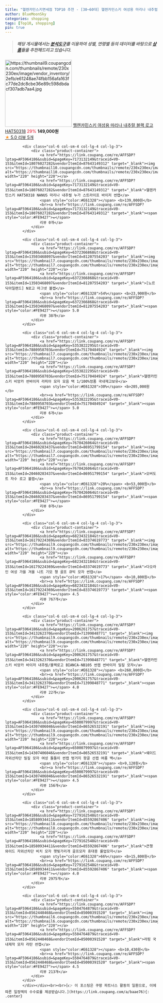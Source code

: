 ```yaml
---
title: "헬렌카민스키면세점 TOP10 추천 - [30~60대] 헬렌카민스키 여성용 마리나 내추럴 블랙 로고 HAT50318"
author: BlueMoonSky
categories: shopping
tags: [Top10, shopping]
pin: true
---
```


> ##### 해당 게시물에서는 [**분석도구**](https://itemscout.io/)를 이용하여 **성별**, **연령별** 등의 데이터를 바탕으로 [**상품**](https://link.coupang.com/a/baae76)들을 추천해드리고 있습니다.
<div class="container"><div class="row">
            <div class="col-6 col-sm-4 col-lg-4 col-lg-3">
                <div class="product-container">
                    <a href="https://link.coupang.com/re/AFFSDP?lptag=AF5964186&subid=&pageKey=7044163108&traceid=V0-153&itemId=17428963915&vendorItemId=84598023112" target="_blank"><img src="https://thumbnail9.coupangcdn.com/thumbnails/remote/230x230ex/image/vendor_inventory/2efb/e61248ae74fbb156afa163fc77de2dc8cbe36e89c598dbdacf307adb7aa4.jpg" alt="https://thumbnail9.coupangcdn.com/thumbnails/remote/230x230ex/image/vendor_inventory/2efb/e61248ae74fbb156afa163fc77de2dc8cbe36e89c598dbdacf307adb7aa4.jpg" width="220" height="220"></a>
                    <a href="https://link.coupang.com/re/AFFSDP?lptag=AF5964186&subid=&pageKey=7044163108&traceid=V0-153&itemId=17428963915&vendorItemId=84598023112" target="_blank">헬렌카민스키 여성용 마리나 내추럴 블랙 로고 HAT50318</a>
                    <span style="color:#E61328">29%</span> <b>149,000원</b>
                    <br><a href="https://link.coupang.com/re/AFFSDP?lptag=AF5964186&subid=&pageKey=7044163108&traceid=V0-153&itemId=17428963915&vendorItemId=84598023112" target="_blank"><span style="color:#FE9427">★</span> 5.0
                    리뷰 5개</a>
                </div>
            </div>
            
            <div class="col-6 col-sm-4 col-lg-4 col-lg-3">
                <div class="product-container">
                    <a href="https://link.coupang.com/re/AFFSDP?lptag=AF5964186&subid=&pageKey=7173132149&traceid=V0-153&itemId=18076027282&vendorItemId=87643149312" target="_blank"><img src="https://thumbnail10.coupangcdn.com/thumbnails/remote/230x230ex/image/vendor_inventory/94bb/2b7f30822b11338d60803dcc3e56d66c7b5ccaedb6b0dbaafb09bc40f1b8.jpg" alt="https://thumbnail10.coupangcdn.com/thumbnails/remote/230x230ex/image/vendor_inventory/94bb/2b7f30822b11338d60803dcc3e56d66c7b5ccaedb6b0dbaafb09bc40f1b8.jpg" width="220" height="220"></a>
                    <a href="https://link.coupang.com/re/AFFSDP?lptag=AF5964186&subid=&pageKey=7173132149&traceid=V0-153&itemId=18076027282&vendorItemId=87643149312" target="_blank">헬렌카민스키 HAT50318 NANUS 마리나 내추럴 누가 스트라이프 바이저 썬캡</a>
                    <span style="color:#E61328"></span> <b>139,000원</b>
                    <br><a href="https://link.coupang.com/re/AFFSDP?lptag=AF5964186&subid=&pageKey=7173132149&traceid=V0-153&itemId=18076027282&vendorItemId=87643149312" target="_blank"><span style="color:#FE9427">★</span> 
                    리뷰 0개</a>
                </div>
            </div>
            
            <div class="col-6 col-sm-4 col-lg-4 col-lg-3">
                <div class="product-container">
                    <a href="https://link.coupang.com/re/AFFSDP?lptag=AF5964186&subid=&pageKey=6372366868&traceid=V0-153&itemId=13503468097&vendorItemId=81207554203" target="_blank"><img src="https://thumbnail7.coupangcdn.com/thumbnails/remote/230x230ex/image/vendor_inventory/a9cb/3a659640fcf8db8473203305d098b88e7413064916002404b2206f151892.jpg" alt="https://thumbnail7.coupangcdn.com/thumbnails/remote/230x230ex/image/vendor_inventory/a9cb/3a659640fcf8db8473203305d098b88e7413064916002404b2206f151892.jpg" width="220" height="220"></a>
                    <a href="https://link.coupang.com/re/AFFSDP?lptag=AF5964186&subid=&pageKey=6372366868&traceid=V0-153&itemId=13503468097&vendorItemId=81207554203" target="_blank">[노르딕아일랜드] N로고 마그넷 볼캡</a>
                    <span style="color:#E61328">54%</span> <b>23,900원</b>
                    <br><a href="https://link.coupang.com/re/AFFSDP?lptag=AF5964186&subid=&pageKey=6372366868&traceid=V0-153&itemId=13503468097&vendorItemId=81207554203" target="_blank"><span style="color:#FE9427">★</span> 5.0
                    리뷰 38개</a>
                </div>
            </div>
            
            <div class="col-6 col-sm-4 col-lg-4 col-lg-3">
                <div class="product-container">
                    <a href="https://link.coupang.com/re/AFFSDP?lptag=AF5964186&subid=&pageKey=5353822295&traceid=V0-153&itemId=7880958703&vendorItemId=75170484924" target="_blank"><img src="https://thumbnail7.coupangcdn.com/thumbnails/remote/230x230ex/image/vendor_inventory/1463/b57613b554ac2a00fee4338ae4dfd2e941223c601d1bc09b6a1068451bee.jpg" alt="https://thumbnail7.coupangcdn.com/thumbnails/remote/230x230ex/image/vendor_inventory/1463/b57613b554ac2a00fee4338ae4dfd2e941223c601d1bc09b6a1068451bee.jpg" width="220" height="220"></a>
                    <a href="https://link.coupang.com/re/AFFSDP?lptag=AF5964186&subid=&pageKey=5353822295&traceid=V0-153&itemId=7880958703&vendorItemId=75170484924" target="_blank">헬렌카민스키 비앙카 썬바이저 라피아 모자 모음 택 1/100%정품 국내재고보유</a>
                    <span style="color:#E61328">30%</span> <b>205,000원</b>
                    <br><a href="https://link.coupang.com/re/AFFSDP?lptag=AF5964186&subid=&pageKey=5353822295&traceid=V0-153&itemId=7880958703&vendorItemId=75170484924" target="_blank"><span style="color:#FE9427">★</span> 5.0
                    리뷰 6개</a>
                </div>
            </div>
            
            <div class="col-6 col-sm-4 col-lg-4 col-lg-3">
                <div class="product-container">
                    <a href="https://link.coupang.com/re/AFFSDP?lptag=AF5964186&subid=&pageKey=7670426064&traceid=V0-153&itemId=20460283437&vendorItemId=86951799154" target="_blank"><img src="https://thumbnail7.coupangcdn.com/thumbnails/remote/230x230ex/image/vendor_inventory/9b6c/f0d0c5842ecc4388253e399daa9ace4ba69ea94ba1e632235d35700c7a8f.jpg" alt="https://thumbnail7.coupangcdn.com/thumbnails/remote/230x230ex/image/vendor_inventory/9b6c/f0d0c5842ecc4388253e399daa9ace4ba69ea94ba1e632235d35700c7a8f.jpg" width="220" height="220"></a>
                    <a href="https://link.coupang.com/re/AFFSDP?lptag=AF5964186&subid=&pageKey=7670426064&traceid=V0-153&itemId=20460283437&vendorItemId=86951799154" target="_blank">오버도트 자수 로고 볼캡</a>
                    <span style="color:#E61328">20%</span> <b>53,000원</b>
                    <br><a href="https://link.coupang.com/re/AFFSDP?lptag=AF5964186&subid=&pageKey=7670426064&traceid=V0-153&itemId=20460283437&vendorItemId=86951799154" target="_blank"><span style="color:#FE9427">★</span> 
                    리뷰 0개</a>
                </div>
            </div>
            
            <div class="col-6 col-sm-4 col-lg-4 col-lg-3">
                <div class="product-container">
                    <a href="https://link.coupang.com/re/AFFSDP?lptag=AF5964186&subid=&pageKey=6823432184&traceid=V0-153&itemId=16179224369&vendorItemId=83374619773" target="_blank"><img src="https://thumbnail9.coupangcdn.com/thumbnails/remote/230x230ex/image/vendor_inventory/8f0d/7151df353aef10174829ca36f4e8b60d6903dd05622df21b24786404df81.jpg" alt="https://thumbnail9.coupangcdn.com/thumbnails/remote/230x230ex/image/vendor_inventory/8f0d/7151df353aef10174829ca36f4e8b60d6903dd05622df21b24786404df81.jpg" width="220" height="220"></a>
                    <a href="https://link.coupang.com/re/AFFSDP?lptag=AF5964186&subid=&pageKey=6823432184&traceid=V0-153&itemId=16179224369&vendorItemId=83374619773" target="_blank">다오라인 여성 가을 겨울 니트 기모 챙 골프 큐빅 모자 썬캡</a>
                    <span style="color:#E61328">17%</span> <b>10,800원</b>
                    <br><a href="https://link.coupang.com/re/AFFSDP?lptag=AF5964186&subid=&pageKey=6823432184&traceid=V0-153&itemId=16179224369&vendorItemId=83374619773" target="_blank"><span style="color:#FE9427">★</span> 4.5
                    리뷰 767개</a>
                </div>
            </div>
            
            <div class="col-6 col-sm-4 col-lg-4 col-lg-3">
                <div class="product-container">
                    <a href="https://link.coupang.com/re/AFFSDP?lptag=AF5964186&subid=&pageKey=2006261757&traceid=V0-153&itemId=3413262370&vendorItemId=71399848771" target="_blank"><img src="https://thumbnail9.coupangcdn.com/thumbnails/remote/230x230ex/image/vendor_inventory/c6cc/810c96a10eca1b1164f338994f4d49b8256d62716a05fb796accb2b49da1.jpg" alt="https://thumbnail9.coupangcdn.com/thumbnails/remote/230x230ex/image/vendor_inventory/c6cc/810c96a10eca1b1164f338994f4d49b8256d62716a05fb796accb2b49da1.jpg" width="220" height="220"></a>
                    <a href="https://link.coupang.com/re/AFFSDP?lptag=AF5964186&subid=&pageKey=2006261757&traceid=V0-153&itemId=3413262370&vendorItemId=71399848771" target="_blank">헬렌카민스키 비앙카 바이저 내추럴/블랙로고 BIANCA-NB105 썬캡 썬바이저 밀짚 모자</a>
                    <span style="color:#E61328"></span> <b>260,800원</b>
                    <br><a href="https://link.coupang.com/re/AFFSDP?lptag=AF5964186&subid=&pageKey=2006261757&traceid=V0-153&itemId=3413262370&vendorItemId=71399848771" target="_blank"><span style="color:#FE9427">★</span> 4.0
                    리뷰 22개</a>
                </div>
            </div>
            
            <div class="col-6 col-sm-4 col-lg-4 col-lg-3">
                <div class="product-container">
                    <a href="https://link.coupang.com/re/AFFSDP?lptag=AF5964186&subid=&pageKey=6500079997&traceid=V0-153&itemId=14307406046&vendorItemId=86526532191" target="_blank"><img src="https://thumbnail9.coupangcdn.com/thumbnails/remote/230x230ex/image/vendor_inventory/287b/0d22a00b353962ab1642da293e0543eeeb5ac0478c08e94e1fa4cb84bd4f.jpeg" alt="https://thumbnail9.coupangcdn.com/thumbnails/remote/230x230ex/image/vendor_inventory/287b/0d22a00b353962ab1642da293e0543eeeb5ac0478c08e94e1fa4cb84bd4f.jpeg" width="220" height="220"></a>
                    <a href="https://link.coupang.com/re/AFFSDP?lptag=AF5964186&subid=&pageKey=6500079997&traceid=V0-153&itemId=14307406046&vendorItemId=86526532191" target="_blank">쉐이드 자외선차단 밀짚 모자 여성 돌돌이 썬캡 벙거지 왕골 선캡 여름 백</a>
                    <span style="color:#E61328"></span> <b>9,120원</b>
                    <br><a href="https://link.coupang.com/re/AFFSDP?lptag=AF5964186&subid=&pageKey=6500079997&traceid=V0-153&itemId=14307406046&vendorItemId=86526532191" target="_blank"><span style="color:#FE9427">★</span> 4.5
                    리뷰 156개</a>
                </div>
            </div>
            
            <div class="col-6 col-sm-4 col-lg-4 col-lg-3">
                <div class="product-container">
                    <a href="https://link.coupang.com/re/AFFSDP?lptag=AF5964186&subid=&pageKey=7279162548&traceid=V0-153&itemId=18580934411&vendorItemId=85592867406" target="_blank"><img src="https://thumbnail8.coupangcdn.com/thumbnails/remote/230x230ex/image/vendor_inventory/7634/50cc03c74587f12fab2de6651fe8caa42cc362508b325d82c7174b575488.jpg" alt="https://thumbnail8.coupangcdn.com/thumbnails/remote/230x230ex/image/vendor_inventory/7634/50cc03c74587f12fab2de6651fe8caa42cc362508b325d82c7174b575488.jpg" width="220" height="220"></a>
                    <a href="https://link.coupang.com/re/AFFSDP?lptag=AF5964186&subid=&pageKey=7279162548&traceid=V0-153&itemId=18580934411&vendorItemId=85592867406" target="_blank">큰챙 와이드 자외선차단 비치 모자 햇빛가리개 골프모자 휴대용 롤업모자</a>
                    <span style="color:#E61328">66%</span> <b>15,800원</b>
                    <br><a href="https://link.coupang.com/re/AFFSDP?lptag=AF5964186&subid=&pageKey=7279162548&traceid=V0-153&itemId=18580934411&vendorItemId=85592867406" target="_blank"><span style="color:#FE9427">★</span> 4.0
                    리뷰 2975개</a>
                </div>
            </div>
            
            <div class="col-6 col-sm-4 col-lg-4 col-lg-3">
                <div class="product-container">
                    <a href="https://link.coupang.com/re/AFFSDP?lptag=AF5964186&subid=&pageKey=5504764879&traceid=V0-153&itemId=8562448468&vendorItemId=85000391520" target="_blank"><img src="https://thumbnail6.coupangcdn.com/thumbnails/remote/230x230ex/image/vendor_inventory/ebd4/43ec9e10fc5003c6ae8c99942935772f4fa825630838ff12bb78395c1c2c.jpg" alt="https://thumbnail6.coupangcdn.com/thumbnails/remote/230x230ex/image/vendor_inventory/ebd4/43ec9e10fc5003c6ae8c99942935772f4fa825630838ff12bb78395c1c2c.jpg" width="220" height="220"></a>
                    <a href="https://link.coupang.com/re/AFFSDP?lptag=AF5964186&subid=&pageKey=5504764879&traceid=V0-153&itemId=8562448468&vendorItemId=85000391520" target="_blank">라핑 국내제작 모자 라탄 썬캡</a>
                    <span style="color:#E61328"></span> <b>10,430원</b>
                    <br><a href="https://link.coupang.com/re/AFFSDP?lptag=AF5964186&subid=&pageKey=5504764879&traceid=V0-153&itemId=8562448468&vendorItemId=85000391520" target="_blank"><span style="color:#FE9427">★</span> 4.5
                    리뷰 213개</a>
                </div>
            </div>
            </div></div><br><br>[👉 이 포스팅은 쿠팡 파트너스 활동의 일환으로, 이에 따른 일정액의 수수료를 제공받습니다.](https://link.coupang.com/a/baae76){: .center}